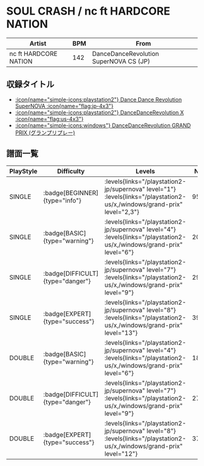 # SOUL CRASH / nc ft HARDCORE NATION

|Artist|BPM|From|
|------|---|----|
|nc ft HARDCORE NATION|142|DanceDanceRevolution SuperNOVA CS (JP)|

## 収録タイトル

- [:icon{name="simple-icons:playstation2"} Dance Dance Revolution SuperNOVA :icon{name="flag:jp-4x3"}](/playstation2-jp/supernova)
- [:icon{name="simple-icons:playstation2"} DanceDanceRevolution X :icon{name="flag:us-4x3"}](/playstation2-us/x)
- [:icon{name="simple-icons:windows"} DanceDanceRevolution GRAND PRIX (グランプリプレー)](/windows/grand-prix)

## 譜面一覧

|PlayStyle|Difficulty|Levels|Notes|Movie|
|---------|----------|------|-----|-----|
|SINGLE| :badge[BEGINNER]{type="info"}| :levels{links="/playstation2-jp/supernova" level="1"} :levels{links="/playstation2-us/x,/windows/grand-prix" level="2,3"}|95/0||
|SINGLE| :badge[BASIC]{type="warning"}| :levels{links="/playstation2-jp/supernova" level="4"} :levels{links="/playstation2-us/x,/windows/grand-prix" level="6"}|206/6||
|SINGLE| :badge[DIFFICULT]{type="danger"}| :levels{links="/playstation2-jp/supernova" level="7"} :levels{links="/playstation2-us/x,/windows/grand-prix" level="9"}|294/5||
|SINGLE| :badge[EXPERT]{type="success"}| :levels{links="/playstation2-jp/supernova" level="8"} :levels{links="/playstation2-us/x,/windows/grand-prix" level="13"}|390/9||
|DOUBLE| :badge[BASIC]{type="warning"}| :levels{links="/playstation2-jp/supernova" level="4"} :levels{links="/playstation2-us/x,/windows/grand-prix" level="6"}|184/11||
|DOUBLE| :badge[DIFFICULT]{type="danger"}| :levels{links="/playstation2-jp/supernova" level="7"} :levels{links="/playstation2-us/x,/windows/grand-prix" level="9"}|272/8||
|DOUBLE| :badge[EXPERT]{type="success"}| :levels{links="/playstation2-jp/supernova" level="8"} :levels{links="/playstation2-us/x,/windows/grand-prix" level="12"}|373/9||
